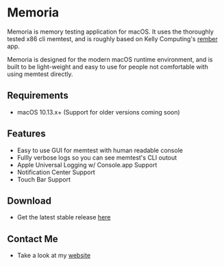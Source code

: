 # Memoria

Memoria is memory testing application for macOS. It uses the thoroughly tested x86 cli memtest, and is roughly based on Kelly Computing's [rember](http://www.kelleycomputing.net/rember/) app.

Memoria is designed for the modern macOS runtime environment, and is built to be light-weight and easy to use for people not comfortable with using memtest directly.

## Requirements

* macOS 10.13.x+ (Support for older versions coming soon)

## Features

* Easy to use GUI for memtest with human readable console
* Fullly verbose logs so you can see memtest's CLI outout
* Apple Universal Logging w/ Console.app Support
* Notification Center Support
* Touch Bar Support

## Download

* Get the latest stable release [here](https://github.com/vsanthanam/Memoria/releases/latest)

## Contact Me

* Take a look at my [website](https://www.vsanthanam.com)
